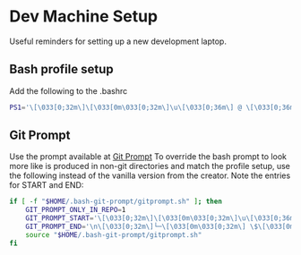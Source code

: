 # Dev Machine Setup
Useful reminders for setting up a new development laptop. 

## Bash profile setup
Add the following to the .bashrc

```Bash
PS1='\[\033[0;32m\]\[\033[0m\033[0;32m\]\u\[\033[0;36m\] @ \[\033[0;36m\]\h \w\[\033[0;32m\]$(__git_ps1)\n\[\033[0;32m\]└─\[\033[0m\033[0;32m\] \$\[\033[0m\033[0;32m\] ▶\[\033[0m\] '
```

## Git Prompt
Use the prompt available at [Git Prompt](https://github.com/magicmonty/bash-git-prompt)
To override the bash prompt to look more like is produced in non-git directories and match the profile setup,
use the following instead of the vanilla version from the creator.  Note the entries for START and END:

```Bash
if [ -f "$HOME/.bash-git-prompt/gitprompt.sh" ]; then
    GIT_PROMPT_ONLY_IN_REPO=1
    GIT_PROMPT_START='\[\033[0;32m\]\[\033[0m\033[0;32m\]\u\[\033[0;36m\] @ \[\033[0;36m\]\h \w\[\033[0;32m\]'
    GIT_PROMPT_END='\n\[\033[0;32m\]└─\[\033[0m\033[0;32m\] \$\[\033[0m\033[0;32m\] ▶\[\033[0m\] '
    source "$HOME/.bash-git-prompt/gitprompt.sh"
fi
```



